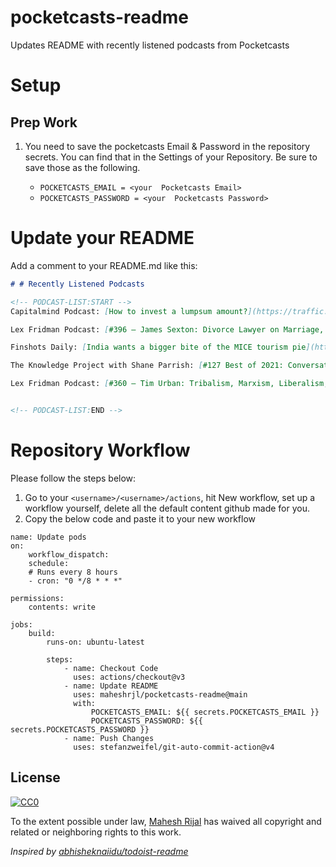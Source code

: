 # pocketcasts-readme
Updates README with recently listened podcasts from Pocketcasts

# Setup

## Prep Work

1. You need to save the pocketcasts Email & Password in the repository secrets. You can find that in the Settings of your Repository. Be sure to save those as the following.

    - `POCKETCASTS_EMAIL = <your  Pocketcasts Email>`
    - `POCKETCASTS_PASSWORD = <your  Pocketcasts Password>`

# Update your README

Add a comment to your README.md like this:

```markdown
# # Recently Listened Podcasts

<!-- PODCAST-LIST:START -->
Capitalmind Podcast: [How to invest a lumpsum amount?](https://traffic.libsyn.com/secure/capitalmind/CM_Podcast_EP_68_0816.mp3?dest-id=1084508)

Lex Fridman Podcast: [#396 – James Sexton: Divorce Lawyer on Marriage, Relationships, Sex, Lies & Love](https://media.blubrry.com/takeituneasy/content.blubrry.com/takeituneasy/lex_ai_james_sexton.mp3)

Finshots Daily: [India wants a bigger bite of the MICE tourism pie](https://anchor.fm/s/37a76020/podcast/play/76219934/https%3A%2F%2Fd3ctxlq1ktw2nl.cloudfront.net%2Fstaging%2F2023-8-22%2Fd804103f-879b-5cc8-7f88-251ed61289de.mp3)

The Knowledge Project with Shane Parrish: [#127 Best of 2021: Conversations of the Year](https://traffic.libsyn.com/secure/theknowledgeproject/Episode_127_-_Best_of_2021.mp3?dest-id=271299)

Lex Fridman Podcast: [#360 – Tim Urban: Tribalism, Marxism, Liberalism, Social Justice, and Politics](https://media.blubrry.com/takeituneasy/content.blubrry.com/takeituneasy/lex_ai_tim_urban_2.mp3)


<!-- PODCAST-LIST:END -->
```

# Repository Workflow

Please follow the steps below:

1. Go to your `<username>/<username>/actions`, hit New workflow, set up a workflow yourself, delete all the default content github made for you.
2. Copy the below code and paste it to your new workflow


```
name: Update pods
on:
    workflow_dispatch:
    schedule:
    # Runs every 8 hours
    - cron: "0 */8 * * *"

permissions:
    contents: write

jobs:
    build:
        runs-on: ubuntu-latest

        steps:
            - name: Checkout Code
              uses: actions/checkout@v3
            - name: Update README
              uses: maheshrjl/pocketcasts-readme@main
              with:
                  POCKETCASTS_EMAIL: ${{ secrets.POCKETCASTS_EMAIL }}
                  POCKETCASTS_PASSWORD: ${{ secrets.POCKETCASTS_PASSWORD }}
            - name: Push Changes
              uses: stefanzweifel/git-auto-commit-action@v4
```


## License

[![CC0](https://licensebuttons.net/p/zero/1.0/88x31.png)](https://creativecommons.org/publicdomain/zero/1.0/)

To the extent possible under law, [Mahesh Rijal](https://maheshrjl.com/) has waived all copyright and related or neighboring rights to this work.

_Inspired by [abhisheknaiidu/todoist-readme](https://github.com/abhisheknaiidu/todoist-readme)_

